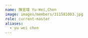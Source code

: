```yaml
---
name: 陳昱瑋 Yu-Wei,Chen 
image: images/members/311581003.jpg 
role: current-master
aliases:
  - yu wei chen
---
```


